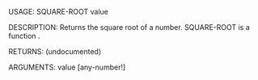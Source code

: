 USAGE:
     SQUARE-ROOT value 

DESCRIPTION:
     Returns the square root of a number.
     SQUARE-ROOT is a function .

RETURNS:
    (undocumented)

ARGUMENTS:
    value [any-number!]
